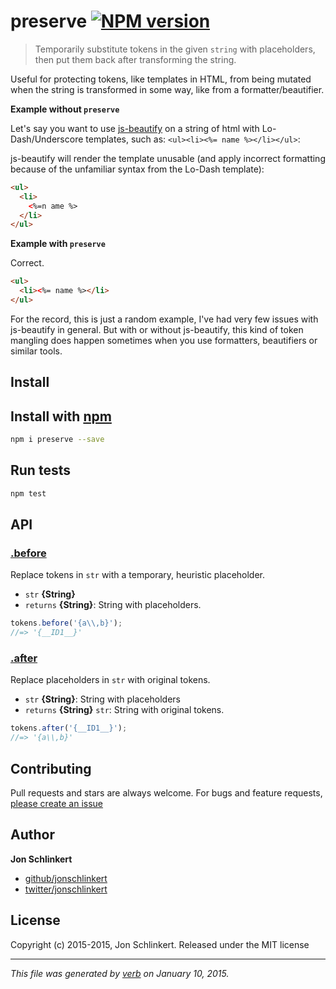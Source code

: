 # preserve [![NPM version](https://badge.fury.io/js/preserve.svg)](http://badge.fury.io/js/preserve)

> Temporarily substitute tokens in the given `string` with placeholders, then put them back after transforming the string.

Useful for protecting tokens, like templates in HTML, from being mutated when the string is transformed in some way, like from a formatter/beautifier.

**Example without `preserve`**

Let's say you want to use [js-beautify] on a string of html with Lo-Dash/Underscore templates, such as: `<ul><li><%= name %></li></ul>`:

js-beautify will render the template unusable (and apply incorrect formatting because of the unfamiliar syntax from the Lo-Dash template):

```html
<ul>
  <li>
    <%=n ame %>
  </li>
</ul>
```

**Example with `preserve`**

Correct.

```html
<ul>
  <li><%= name %></li>
</ul>
```

For the record, this is just a random example, I've had very few issues with js-beautify in general. But with or without js-beautify, this kind of token mangling does happen sometimes when you use formatters, beautifiers or similar tools.














<extoc></extoc>

## Install
## Install with [npm](npmjs.org)

```bash
npm i preserve --save
```

## Run tests

```bash
npm test
```

## API
### [.before](index.js#L23)

Replace tokens in `str` with a temporary, heuristic placeholder.

* `str` **{String}**    
* `returns` **{String}**: String with placeholders.  

```js
tokens.before('{a\\,b}');
//=> '{__ID1__}'
```

### [.after](index.js#L44)

Replace placeholders in `str` with original tokens.

* `str` **{String}**: String with placeholders    
* `returns` **{String}** `str`: String with original tokens.  

```js
tokens.after('{__ID1__}');
//=> '{a\\,b}'
```


## Contributing
Pull requests and stars are always welcome. For bugs and feature requests, [please create an issue](https://github.com/jonschlinkert/preserve/issues)

## Author

**Jon Schlinkert**
 
+ [github/jonschlinkert](https://github.com/jonschlinkert)
+ [twitter/jonschlinkert](http://twitter.com/jonschlinkert) 

## License
Copyright (c) 2015-2015, Jon Schlinkert.
Released under the MIT license

***

_This file was generated by [verb](https://github.com/assemble/verb) on January 10, 2015._

[js-beautify]: https://github.com/beautify-web/js-beautify